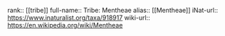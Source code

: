 

rank:: [[tribe]]
full-name:: Tribe: Mentheae
alias:: [[Mentheae]]
iNat-url:: https://www.inaturalist.org/taxa/918917
wiki-url:: https://en.wikipedia.org/wiki/Mentheae